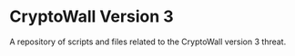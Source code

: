 # CryptoWall Version 3
A repository of scripts and files related to the CryptoWall version 3 threat.
